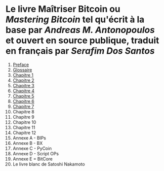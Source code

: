# Le livre **Maîtriser Bitcoin** ou _**Mastering Bitcoin**_ tel qu'écrit à la base par _Andreas M. Antonopoulos_ et ouvert en source publique, traduit en français par _Serafim Dos Santos_

1. [Preface](DONE1/html/for_use_mastering-bitcoin_preface-open_fr_CA.html)
2. [Glossaire](DONE1/html/for_use_mastering-bitcoin_glossary-1_fr_CA.html)
3. [Chapitre 1](DONE1/html/for_use_mastering-bitcoin_chapter-1_fr_CA.html)
4. [Chapitre 2](DONE1/html/for_use_mastering-bitcoin_chapter-2_fr_CA.html)
5. [Chapitre 3](DONE1/html/for_use_mastering-bitcoin_chapter-3_fr_CA.html)
6. [Chapitre 4](DONE1/html/for_use_mastering-bitcoin_chapter-4_fr_CA.html)
7. [Chapitre 5](DONE1/html/for_use_mastering-bitcoin_chapter-5_fr_CA.html)
8. [Chapitre 6](DONE1/html/for_use_mastering-bitcoin_chapter-6_fr_CA.html)
9. [Chapitre 7](DONE1/html/for_use_mastering-bitcoin_chapter-7_fr_CA.html)
10. Chapitre 8
11. Chapitre 9
12. Chapitre 10
13. Chapitre 11
14. Chapitre 12
15. Annexe A - BIPs
16. Annexe B - BX
17. Annexe C - PyCoin
18. Annexe D - Script OPs
19. Annexe E = BitCore
20. Le livre blanc de Satoshi Nakamoto
